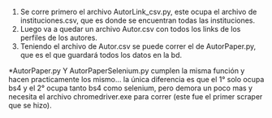 1. Se corre primero el archivo AutorLink_csv.py, este ocupa el archivo de instituciones.csv, que es donde se encuentran todas las instituciones.
2. Luego va a quedar un archivo Autor.csv con todos los links de los perfiles de los autores.
3. Teniendo el archivo de Autor.csv se puede correr el de AutorPaper.py, que es el que guardará todos los datos en la bd.

*AutorPaper.py Y AutorPaperSelenium.py cumplen la misma función y hacen practicamente los mismo... la única diferencia es que el 1°
solo ocupa bs4 y el 2° ocupa tanto bs4 como selenium, pero demora un poco mas y necesita el archivo chromedriver.exe para correr
(este fue el primer scraper que se hizo).
